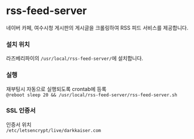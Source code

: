 # rss-feed-server
네이버 카페, 여수시청 게시판의 게시글을 크롤링하여 RSS 피드 서비스를 제공합니다.

### 설치 위치
라즈베리파이의 `/usr/local/rss-feed-server/`에 설치합니다.

### 실행
재부팅시 자동으로 실행되도록 crontab에 등록   
  `@reboot sleep 20 && /usr/local/rss-feed-server/rss-feed-server.sh`

### SSL 인증서
인증서 위치   
  `/etc/letsencrypt/live/darkkaiser.com`
